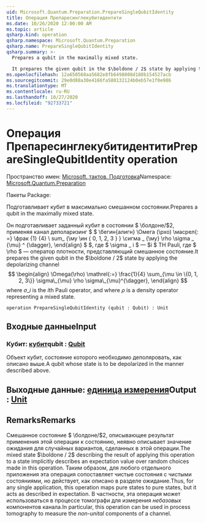 ```yaml
---
uid: Microsoft.Quantum.Preparation.PrepareSingleQubitIdentity
title: Операция Препаресинглекубитидентити
ms.date: 10/26/2020 12:00:00 AM
ms.topic: article
qsharp.kind: operation
qsharp.namespace: Microsoft.Quantum.Preparation
qsharp.name: PrepareSingleQubitIdentity
qsharp.summary: >-
  Prepares a qubit in the maximally mixed state.

  It prepares the given qubit in the $\boldone / 2$ state by applying the depolarizing channel $$ \begin{align} \Omega(\rho) \mathrel{:=} \frac{1}{4} \sum_{\mu \in \{0, 1, 2, 3\}} \sigma\_{\mu} \rho \sigma\_{\mu}^{\dagger}, \end{align} $$ where $\sigma\_i$ is the $i$th Pauli operator, and where $\rho$ is a density operator representing a mixed state.
ms.openlocfilehash: 12a650568aa5682e8fb6498808d188b154527acb
ms.sourcegitcommit: 29e0d88a30e4166fa580132124b0eb57e1f0e986
ms.translationtype: MT
ms.contentlocale: ru-RU
ms.lasthandoff: 10/27/2020
ms.locfileid: "92733721"
---
```

# <a name="preparesinglequbitidentity-operation"></a><span data-ttu-id="6a1db-102">Операция Препаресинглекубитидентити</span><span class="sxs-lookup"><span data-stu-id="6a1db-102">PrepareSingleQubitIdentity operation</span></span>

<span data-ttu-id="6a1db-103">Пространство имен: [Microsoft. тактов. Подготовка](xref:Microsoft.Quantum.Preparation)</span><span class="sxs-lookup"><span data-stu-id="6a1db-103">Namespace: [Microsoft.Quantum.Preparation](xref:Microsoft.Quantum.Preparation)</span></span>

<span data-ttu-id="6a1db-104">Пакеты [](https://nuget.org/packages/)</span><span class="sxs-lookup"><span data-stu-id="6a1db-104">Package: [](https://nuget.org/packages/)</span></span>


<span data-ttu-id="6a1db-105">Подготавливает кубит в максимально смешанном состоянии.</span><span class="sxs-lookup"><span data-stu-id="6a1db-105">Prepares a qubit in the maximally mixed state.</span></span>

<span data-ttu-id="6a1db-106">Он подготавливает заданный кубит в состоянии $ \болдоне/$2, применяя канал деполаризинг $ $ \бегин{алигн} \Омега (\рхо) \масрел{: =} \фрак {1} {4} \ sum_ {\му \ин \{ 0, 1, 2, 3 \} } \сигма \_ {\му} \rho \sigma \_ {\mu} ^ {\dagger}, \end{align} $ $, где $ \sigma \_ i $ — $i $ TH Pauli, где $ \rho $ — оператор плотности, представляющий смешанное состояние.</span><span class="sxs-lookup"><span data-stu-id="6a1db-106">It prepares the given qubit in the $\boldone / 2$ state by applying the depolarizing channel $$ \begin{align} \Omega(\rho) \mathrel{:=} \frac{1}{4} \sum_{\mu \in \{0, 1, 2, 3\}} \sigma\_{\mu} \rho \sigma\_{\mu}^{\dagger}, \end{align} $$ where $\sigma\_i$ is the $i$th Pauli operator, and where $\rho$ is a density operator representing a mixed state.</span></span>

```qsharp
operation PrepareSingleQubitIdentity (qubit : Qubit) : Unit
```


## <a name="input"></a><span data-ttu-id="6a1db-107">Входные данные</span><span class="sxs-lookup"><span data-stu-id="6a1db-107">Input</span></span>

### <a name="qubit--qubit"></a><span data-ttu-id="6a1db-108">Кубит: [кубит](xref:microsoft.quantum.lang-ref.qubit)</span><span class="sxs-lookup"><span data-stu-id="6a1db-108">qubit : [Qubit](xref:microsoft.quantum.lang-ref.qubit)</span></span>

<span data-ttu-id="6a1db-109">Объект кубит, состояние которого необходимо деполяровать, как описано выше.</span><span class="sxs-lookup"><span data-stu-id="6a1db-109">A qubit whose state is to be depolarized in the manner described above.</span></span>



## <a name="output--unit"></a><span data-ttu-id="6a1db-110">Выходные данные: [единица измерения](xref:microsoft.quantum.lang-ref.unit)</span><span class="sxs-lookup"><span data-stu-id="6a1db-110">Output : [Unit](xref:microsoft.quantum.lang-ref.unit)</span></span>



## <a name="remarks"></a><span data-ttu-id="6a1db-111">Remarks</span><span class="sxs-lookup"><span data-stu-id="6a1db-111">Remarks</span></span>

<span data-ttu-id="6a1db-112">Смешанное состояние $ \болдоне/$2, описывающее результат применения этой операции к состоянию, неявно описывает значение ожидания для случайных вариантов, сделанных в этой операции.</span><span class="sxs-lookup"><span data-stu-id="6a1db-112">The mixed state $\boldone / 2$ describing the result of applying this operation to a state implicitly describes an expectation value over random choices made in this operation.</span></span>
<span data-ttu-id="6a1db-113">Таким образом, для любого отдельного приложения эта операция сопоставляет чистые состояния с чистыми состояниями, но действует, как описано в разделе ожидание.</span><span class="sxs-lookup"><span data-stu-id="6a1db-113">Thus, for any single application, this operation maps pure states to pure states, but it acts as described in expectation.</span></span>
<span data-ttu-id="6a1db-114">В частности, эта операция может использоваться в процессе томографи для измерения *небазовых* компонентов канала.</span><span class="sxs-lookup"><span data-stu-id="6a1db-114">In particular, this operation can be used in process tomography to measure the *non-unital* components of a channel.</span></span>